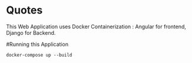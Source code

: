 # Quotes
This  Web Application uses Docker Containerization : Angular for frontend, Django for Backend.


#Running this Application

`docker-compose up --build`
